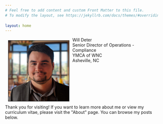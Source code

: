 ```yaml
---
# Feel free to add content and custom Front Matter to this file.
# To modify the layout, see https://jekyllrb.com/docs/themes/#overriding-theme-defaults

layout: home
---
```


<img src="/assets/will.jpg" width="200" height="auto" border="1px solid #000" align="left" hspace="10" vspace="10">
Will Deter <br>
Senior Director of Operations - Compliance <br>
YMCA of WNC <br>
Asheville, NC <br>

<br clear="left"/>
Thank you for visiting!  If you want to learn more about me or view my curriculum vitae, please visit the "About" page.  You can browse my posts below.



